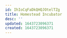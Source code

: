 ```yaml
---
id: IhIoCqFaDkQHQJOtelTZg
title: Homestead Incubator
desc: ''
updated: 1643723096371
created: 1643723096371
---
```


